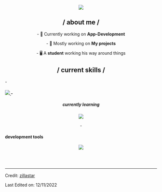 <p align = center ><img src="https://cdn.discordapp.com/attachments/1198579307036024995/1263915130387828800/Picsart_24-07-19_13-45-53-276.png?ex=669bf831&is=669aa6b1&hm=676958dfdfdb32540af1c2db77377079f801f678f0fcabbef70e302d8264c22f&"> </p>

<div>

<h2 align = "center"> / about me /</h2>
 <p align = "center">
- 👑 Currently working on <b>App-Development</b> </p>
<p align = "center">
- 🎩 Mostly working on <b>My projects</b> </p>
<p align= "center">
- 🖥️ A <b>student</b> working his way around things
</p>
<h2 align = "center"> / current skills / </h2>
- <h4 align = "center> languages </h4>
</p>
  <p align="center">
  <a href="https://skillicons.dev">
    <img src="https://skillicons.dev/icons?i=py,rust" />
  </a>
  - <h5 align = "center"> currently learning </h5>
<p align="center">
  <a href="https://skillicons.dev">
    <img src="https://skillicons.dev/icons?i=haskell,php,ruby" />
  </a>
</p>
 <p align = "center" >
- <h4> development tools </h4>
</p>
<p align="center">
  <a href="https://skillicons.dev">
    <img src="https://skillicons.dev/icons?i=vim,pycharm,linux,vscode" />
  </a>
</p>


  </br></br>
  
  </div>
  </div>

------
Credit: [zillastar](https://github.com/zillastar)

Last Edited on: 12/11/2022
